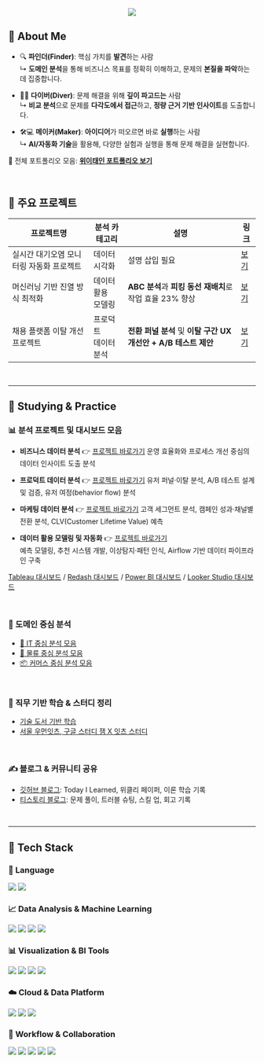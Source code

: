 <!-- Header -->
<div align="center">
  <img src="https://capsule-render.vercel.app/api?type=waving&color=gradient&height=280&section=header&text=안녕하세요,%20데이터%20분석가%20위이태인입니다!&fontSize=35&fontAlignY=40" />
</div>

<!-- Body -->
<div>

## 👋 About Me

- 🔍 **파인더(Finder)**: 핵심 가치를 **발견**하는 사람  
  ↳ **도메인 분석**을 통해 비즈니스 목표를 정확히 이해하고, 문제의 **본질을 파악**하는 데 집중합니다.

- 🏄‍♂️ **다이버(Diver)**: 문제 해결을 위해 **깊이 파고드는** 사람  
  ↳ **비교 분석**으로 문제를 **다각도에서 접근**하고, **정량 근거 기반 인사이트**를 도출합니다.

- 🛠️💻 **메이커(Maker)**: **아이디어**가 떠오르면 바로 **실행**하는 사람  
  ↳ **AI/자동화 기술**을 활용해, 다양한 실험과 실행을 통해 문제 해결을 실현합니다.

📌 전체 포트폴리오 모음: [**위이태인 포트폴리오 보기**](https://github.com/TildaWi/Portfolio_wileetaein)

<br/>

## 📁 주요 프로젝트

| 프로젝트명 | 분석 카테고리 | 설명 | 링크 |
|------------|------------------|------|------|
| 실시간 대기오염 모니터링 자동화 프로젝트 | 데이터<br/>시각화 | 설명 삽입 필요 | [보기](https://github.com/TildaWi/ttareungi_project) |
| 머신러닝 기반 진열 방식 최적화 | 데이터 활용<br/> 모델링 | **ABC 분석**과 **피킹 동선 재배치**로 작업 효율 23% 향상 | [보기](https://github.com/TildaWi/fulfillment_layout_project) |
| 채용 플랫폼 이탈 개선 프로젝트 | 프로덕트<br/>데이터 분석 | **전환 퍼널 분석** 및 **이탈 구간 UX 개선안 + A/B 테스트 제안** | [보기](https://github.com/TildaWi/job_funnel_dropoff_project) |

<br/>

---

## 🧪 Studying & Practice

### 📊 분석 프로젝트 및 대시보드 모음

- **비즈니스 데이터 분석**  👉 [프로젝트 바로가기](https://github.com/your-id/tableau-dashboard) 
  운영 효율화와 프로세스 개선 중심의 데이터 인사이트 도출 분석  

- **프로덕트 데이터 분석**  👉 [프로젝트 바로가기](https://github.com/your-id/tableau-dashboard) 
  유저 퍼널·이탈 분석, A/B 테스트 설계 및 검증, 유저 여정(behavior flow) 분석  

- **마케팅 데이터 분석**  👉 [프로젝트 바로가기](https://github.com/your-id/tableau-dashboard) 
  고객 세그먼트 분석, 캠페인 성과·채널별 전환 분석, CLV(Customer Lifetime Value) 예측  

- **데이터 활용 모델링 및 자동화**  👉 [프로젝트 바로가기](https://github.com/your-id/tableau-dashboard)   
  예측 모델링, 추천 시스템 개발, 이상탐지·패턴 인식, Airflow 기반 데이터 파이프라인 구축  

[Tableau 대시보드](https://github.com/your-id/tableau-dashboard) / [Redash 대시보드](https://github.com/your-id/redash-dashboard) / [Power BI 대시보드](https://github.com/your-id/powerbi-report) / [Looker Studio 대시보드](https://github.com/your-id/looker-demo)

<br/>

### 🏪 도메인 중심 분석

- [🧺 IT 중심 분석 모음](https://github.com/your-id/it-domain-analysis) 
- [🛵 물류 중심 분석 모음](https://github.com/your-id/logistics-domain-analysis)
- [📦 커머스 중심 분석 모음](https://github.com/your-id/commerce-domain-analysis)

<br/>

### 📘 직무 기반 학습 & 스터디 정리

- [기술 도서 기반 학습](https://github.com/TildaWi/learning_technical_books)
- [서울 우먼잇츠, 구글 스터디 잼 X 잇츠 스터디](https://github.com/TildaWi/seoul_women_its_study_4th)

<br/>

### ✍️ 블로그 & 커뮤니티 공유

- [깃허브 블로그](https://tildawi.github.io/): Today I Learned, 위클리 페이퍼, 이론 학습 기록
- [티스토리 블로그](https://tildawi.tistory.com/): 문제 풀이, 트러블 슈팅, 스킬 업, 회고 기록
  
<br/>

---

## 🧱 Tech Stack

### 🐍 Language    
<img src="https://img.shields.io/badge/Python-3776AB?style=flat-square&logo=Python&logoColor=white"/>
<img src="https://img.shields.io/badge/SQL-4479A1?style=flat-square&logo=MySQL&logoColor=white"/>

<br/>

### 📈 Data Analysis & Machine Learning  
<img src="https://img.shields.io/badge/Pandas-150458?style=flat-square&logo=pandas&logoColor=white"/>
<img src="https://img.shields.io/badge/Numpy-013243?style=flat-square&logo=numpy&logoColor=white"/>
<img src="https://img.shields.io/badge/Scikit--Learn-F7931E?style=flat-square&logo=scikit-learn&logoColor=white"/>
<img src="https://img.shields.io/badge/XGBoost-FF6600?style=flat-square&logo=xgboost&logoColor=white"/>

<br/>

### 📊 Visualization & BI Tools  
<img src="https://img.shields.io/badge/Tableau-E97627?style=flat-square&logo=Tableau&logoColor=white"/>
<img src="https://img.shields.io/badge/Power%20BI-F2C811?style=flat-square&logo=PowerBI&logoColor=white"/>
<img src="https://img.shields.io/badge/Looker%20Studio-4285F4?style=flat-square&logo=Looker&logoColor=white"/>
<img src="https://img.shields.io/badge/Redash-FF5C57?style=flat-square&logo=redash&logoColor=white"/>

<br/>

### ☁️ Cloud & Data Platform  
<img src="https://img.shields.io/badge/Google%20Cloud-4285F4?style=flat-square&logo=google-cloud&logoColor=white"/>
<img src="https://img.shields.io/badge/BigQuery-669DF6?style=flat-square&logo=google-cloud&logoColor=white"/>
<img src="https://img.shields.io/badge/Cloud%20Storage-F9AB00?style=flat-square&logo=google-cloud&logoColor=white"/>

<br/>

### 🔄 Workflow & Collaboration  
<img src="https://img.shields.io/badge/Airflow-017CEE?style=flat-square&logo=apache-airflow&logoColor=white"/>
<img src="https://img.shields.io/badge/Slack-4A154B?style=flat-square&logo=Slack&logoColor=white"/>
<img src="https://img.shields.io/badge/Notion-000000?style=flat-square&logo=Notion&logoColor=white"/>
<img src="https://img.shields.io/badge/Jira-0052CC?style=flat-square&logo=Jira&logoColor=white"/>
<img src="https://img.shields.io/badge/GitHub-181717?style=flat-square&logo=GitHub&logoColor=white"/>

<br/>

</div>

